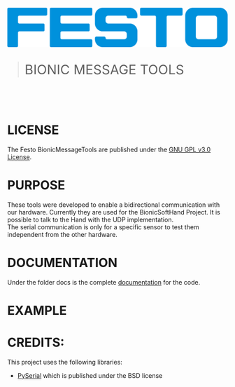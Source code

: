 [![FESTO](images/logo.png)](https://www.festo.com/group/de/cms/10156.htm)

> <p style="font-size:30px">BIONIC MESSAGE TOOLS </p>

<br></br>

# LICENSE
The Festo BionicMessageTools are published under the [GNU GPL v3.0 License](https://www.gnu.org/licenses/gpl-3.0.de.html).

# PURPOSE
These tools were developed to enable a bidirectional communication with our hardware.
Currently they are used for the BionicSoftHand Project. It is possible to talk to the Hand with the UDP implementation.     
The serial communication is only for a specific sensor to test them independent from the other hardware.

# DOCUMENTATION
Under the folder docs is the complete [documentation](docs/build/html/index.html) for the code.

# EXAMPLE

# CREDITS:
This project uses the following libraries:
- [PySerial](https://pypi.org/project/pyserial/) which is published under the BSD license